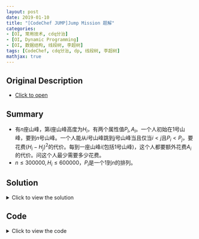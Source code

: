 ```yaml
---
layout: post
date: 2019-01-10
title: "[CodeChef JUMP]Jump Mission 题解"
categories:
- [OI, 常用技术, cdq分治]
- [OI, Dynamic Programming]
- [OI, 数据结构, 线段树, 李超树]
tags: [CodeChef, cdq分治, dp, 线段树, 李超树]
mathjax: true
---
```


## Original Description
- [Click to open](https://www.codechef.com/OCT15/problems/JUMP)

## Summary
- 有$n$座山峰，第$i$座山峰高度为$H_i$，有两个属性值$P_i,A_i$。一个人初始在$1$号山峰，要到$n$号山峰。一个人能从$i$号山峰跳到$j$号山峰当且仅当$i<j$且$P_i<P_j$，要花费$(H_i-H_j)^2$的代价。每到一座山峰$i$(包括$1$号山峰)，这个人都要额外花费$A_i$的代价。问这个人最少需要多少花费。
- $n\leq 300000,H_i\leq 600000$，$P_i$是一个$1$到$n$的排列。

<!-- more -->

## Solution
<details>
<summary>Click to view the solution</summary>
这个看上去很像dp+斜率优化，先写出转移方程式:
$$dp[i]=min_{j=1}^{i-1}dp[j]+(H_i-H_j)^2+A_i$$
将括号打开，我们有
$$dp[i]=min_{j=1}^{i-1}dp[j]+A_j+H_i^2+H_j^2-2H_iH_j$$
接着我们发现了一个问题：如果化成了斜率优化的式子，右边的$H_i$没有单调性。~~然后就自闭了~~

尝试从别的角度考虑。我们观察这个转移方程式，发现右边可以写成一个一次函数的形式。除了只和$i$有关的项，剩下的是$-2H_jx+dp[j]+H_j^2$。$H_i$相当于自变量。这样我们只要维护$1$到$j-1$的这些直线，然后决策$i$的时候求这些直线在$H_i$处的最小值即可。插入直线和查询某点处的最小值，我们可以用李超树实现。

现在还有$P_i<P_j$才能转移的条件。这个和[NFLSoj 比赛](https://iceprincess-1968.cf/blog/nflsoj218/)的套路是一样的。考虑cdq分治。令$solve(l,r)$表示处理$dp[l]$到$dp[r]$。我们先$solve(l,mid)$，然后考虑左边对右边的贡献。把左边和右边都按照$P_i$排序，然后类似归并排序那样，如果左边的$P_i$小，就把对应的直线加到李超树里，否则拿着右边的$H_i$在李超树里查询。注意当$l=r$时，$solve(l,r)$要给$dp$值加上$A_l+H_l^2$。

虽然李超树添加直线的复杂度是$O(log^2n)$的，但是这题里面加的都是全局的直线，所以添加的复杂度其实是$O(logn)$，加上cdq分治的$O(logn)$，总时间复杂度是$O(nlog^2n)$。
</details>

## Code
<details>
<summary>Click to view the code</summary>
```cpp
#include <bits/stdc++.h>
using namespace std;

#define LL long long
#define LB long double
#define ull unsigned long long
#define x first
#define y second
#define pb push_back
#define pf push_front
#define mp make_pair
#define Pair pair<int,int>
#define pLL pair<LL,LL>
#define pii pair<double,double>
#define LOWBIT(x) x & (-x)
// #define LOCAL true

const int INF=2e9;
const LL LINF=2e18;
const int magic=348;
const int MOD=1e9+7;
const double eps=1e-10;
const double pi=acos(-1);

struct fastio
{
    static const int S=1e7;
    char rbuf[S+48],wbuf[S+48];int rpos,wpos,len;
    fastio() {rpos=len=wpos=0;}
    inline char Getchar()
    {
        if (rpos==len) rpos=0,len=fread(rbuf,1,S,stdin);
        if (!len) return EOF;
        return rbuf[rpos++];
    }
    template <class T> inline void Get(T &x)
    {
        char ch;bool f;T res;
        while (!isdigit(ch=Getchar()) && ch!='-') {}
        if (ch=='-') f=false,res=0; else f=true,res=ch-'0';
        while (isdigit(ch=Getchar())) res=res*10+ch-'0';
        x=(f?res:-res);
    }
    inline void getstring(char *s)
    {
        char ch;
        while ((ch=Getchar())<=32) {}
        for (;ch>32;ch=Getchar()) *s++=ch;
        *s='\0';
    }
    inline void flush() {fwrite(wbuf,1,wpos,stdout);fflush(stdout);wpos=0;}
    inline void Writechar(char ch)
    {
        if (wpos==S) flush();
        wbuf[wpos++]=ch;
    }
    template <class T> inline void Print(T x,char ch)
    {
        char s[20];int pt=0;
        if (x==0) s[++pt]='0';
        else
        {
            if (x<0) Writechar('-'),x=-x;
            while (x) s[++pt]='0'+x%10,x/=10;
        }
        while (pt) Writechar(s[pt--]);
        Writechar(ch);
    }
    inline void printstring(char *s)
    {
        int pt=1;
        while (s[pt]!='\0') Writechar(s[pt++]);
    }
}io;

template<typename T> inline void check_max(T &x,T cmp) {x=max(x,cmp);}
template<typename T> inline void check_min(T &x,T cmp) {x=min(x,cmp);}
template<typename T> inline T myabs(T x) {return x>=0?x:-x;}
template<typename T> inline T gcd(T x,T y) {return y==0?x:gcd(y,x%y);}
inline int add(int x) {if (x>=MOD) x-=MOD;return x;}
inline int add(int x,int MO) {if (x>=MO) x-=MO;return x;}
inline int sub(int x) {if (x<0) x+=MOD;return x;}
inline int sub(int x,int MO) {if (x<0) x+=MO;return x;}
inline void Add(int &x,int y) {x=add(x+y);}
inline void Add(int &x,int y,int MO) {x=add(x+y,MO);}
inline void Sub(int &x,int y) {x=sub(x-y);}
inline void Sub(int &x,int y,int MO) {x=sub(x-y,MO);}
template<typename T> inline int quick_pow(int x,T y) {int res=1;while (y) {if (y&1) res=1ll*res*x%MOD;x=1ll*x*x%MOD;y>>=1;}return res;}
template<typename T> inline int quick_pow(int x,T y,int MO) {int res=1;while (y) {if (y&1) res=1ll*res*x%MO;x=1ll*x*x%MO;y>>=1;}return res;}

const int MAXN=6e5;

int n;LL p[MAXN+48],a[MAXN+48],h[MAXN+48];
LL dp[MAXN+48];

inline LL Query(LL k,LL b,LL pos)
{
    if (k>0) return LINF;
    return k*pos+b;
}

namespace LiChaoTree
{
    int lson[MAXN*20+48],rson[MAXN*20+48];LL k[MAXN*20+48],b[MAXN*20+48];int Root,tot;
    inline int Create()
    {
        ++tot;lson[tot]=rson[tot]=0;
        k[tot]=1;b[tot]=0;return tot;
    }
    inline void build() {tot=Root=0;}
    inline void modify(int &cur,LL curk,LL curb,int l,int r)
    {
        if (!cur) cur=Create();
        if (k[cur]>0) {k[cur]=curk;b[cur]=curb;return;}
        if (l==r)
        {
            if (Query(curk,curb,l)<=Query(k[cur],b[cur],l)) k[cur]=curk,b[cur]=curb;
            return;
        }
        int mid=(l+r)>>1;
        if (curk<=k[cur])
        {
            if (Query(curk,curb,mid)<=Query(k[cur],b[cur],mid))
            {
                modify(lson[cur],k[cur],b[cur],l,mid);
                k[cur]=curk;b[cur]=curb;
            }
            else
                modify(rson[cur],curk,curb,mid+1,r);
        }
        else
        {
            if (Query(curk,curb,mid)<=Query(k[cur],b[cur],mid))
            {
                modify(rson[cur],k[cur],b[cur],mid+1,r);
                k[cur]=curk;b[cur]=curb;
            }
            else
                modify(lson[cur],curk,curb,l,mid);
        }
    }
    inline LL query(int cur,int pos,int l,int r)
    {
        if (!cur) return LINF;
        LL res=Query(k[cur],b[cur],pos);
        if (l==r) return res;
        int mid=(l+r)>>1;
        if (pos<=mid) check_min(res,query(lson[cur],pos,l,mid)); else check_min(res,query(rson[cur],pos,mid+1,r));
        return res;
    }
}

int seq[MAXN+48];
inline bool cmp(int x,int y) {return p[x]<p[y];}

inline void solve(int l,int r)
{
    if (l==r) {if (l!=1) dp[l]+=h[l]*h[l]+a[l];return;}
    int mid=(l+r)>>1;solve(l,mid);LiChaoTree::build();
    for (register int i=l;i<=r;i++) seq[i]=i;
    sort(seq+l,seq+mid+1,cmp);sort(seq+mid+1,seq+r+1,cmp);
    int k1,k2;
    for (k1=l,k2=mid+1;k1<=mid && k2<=r;)
    {
        int x=seq[k1],y=seq[k2];
        if (p[x]<p[y]) LiChaoTree::modify(LiChaoTree::Root,h[x]*(-2),h[x]*h[x]+dp[x],1,MAXN),k1++;
        else check_min(dp[y],LiChaoTree::query(LiChaoTree::Root,h[y],1,MAXN)),k2++;
    }
    while (k2<=r)
    {
        int y=seq[k2++];
        check_min(dp[y],LiChaoTree::query(LiChaoTree::Root,h[y],1,MAXN));
    }
    solve(mid+1,r);
}

int main ()
{
#ifdef LOCAL
    double TIME=clock();
    freopen ("a.in","r",stdin);
    freopen ("a.out","w",stdout);
    cerr<<"Running..."<<endl;
#endif
    scanf("%d",&n);
    for (register int i=1;i<=n;i++) scanf("%lld",p+i);
    for (register int i=1;i<=n;i++) scanf("%lld",a+i);
    for (register int i=1;i<=n;i++) scanf("%lld",h+i);
    for (register int i=2;i<=n;i++) dp[i]=LINF;dp[1]=a[1];
    solve(1,n);
    printf("%lld\n",dp[n]);
    io.flush();
#ifdef LOCAL
    cerr<<"Exec Time: "<<(clock()-TIME)/CLOCKS_PER_SEC<<endl;
#endif
    return 0;
}
```
</details>